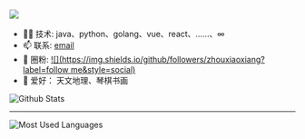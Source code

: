 

### <img src="https://raw.githubusercontent.com/zhouxiaoxiang/zhouxiaoxiang.github.com/master/mp3/run.mp4">

- 👨‍💻 技术: java、python、golang、vue、react、……、∞
- 📫 联系: [email](mailto:xiaoxiang_cn@qq.com)
- 👏 圈粉: [![](https://img.shields.io/github/followers/zhouxiaoxiang?label=follow me&style=social)](https://github.com/zhouxiaoxiang/)
- 🎣 爱好： 天文地理、琴棋书画


![Github Stats](https://github-readme-stats.vercel.app/api?username=zhouxiaoxiang&show_icons=true&theme=dark&count_private=true)
<hr/>

![Most Used Languages](https://github-readme-stats.vercel.app/api/top-langs/?username=zhouxiaoxiang&theme=dark&layout=compact)
